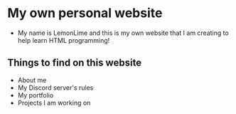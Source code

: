 # My own personal website
- My name is LemonLime and this is my own website that I am creating to help learn HTML programming!

## Things to find on this website

- About me
- My Discord server's rules
- My portfolio
- Projects I am working on 
